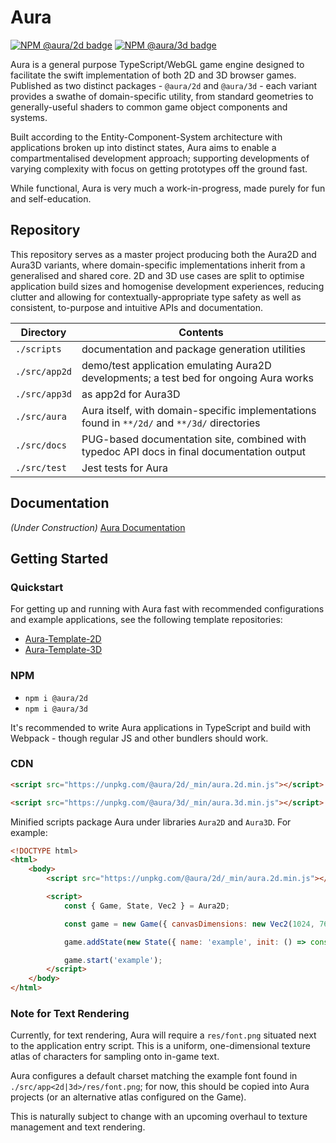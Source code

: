 # Aura

[![NPM @aura/2d badge](https://badge.fury.io/js/@aura/2d.svg)](https://badge.fury.io/js/@aura/2d)
[![NPM @aura/3d badge](https://badge.fury.io/js/@aura/3d.svg)](https://badge.fury.io/js/@aura/3d)

Aura is a general purpose TypeScript/WebGL game engine designed to facilitate the swift implementation of both 2D and 3D browser games. Published as two distinct packages - `@aura/2d` and `@aura/3d` - each variant provides a swathe of domain-specific utility, from standard geometries to generally-useful shaders to common game object components and systems.

Built according to the Entity-Component-System architecture with applications broken up into distinct states, Aura aims to enable a compartmentalised development approach; supporting developments of varying complexity with focus on getting prototypes off the ground fast.

While functional, Aura is very much a work-in-progress, made purely for fun and self-education.


## Repository

This repository serves as a master project producing both the Aura2D and Aura3D variants, where domain-specific implementations inherit from a generalised and shared core. 2D and 3D use cases are split to optimise application build sizes and homogenise development experiences, reducing clutter and allowing for contextually-appropriate type safety as well as consistent, to-purpose and intuitive APIs and documentation.

| Directory     | Contents                                                                                                      |
| ------------- | ------------------------------------------------------------------------------------------------------------- |
| `./scripts`   | documentation and package generation utilities                                                                |
| `./src/app2d` | demo/test application emulating Aura2D developments; a test bed for ongoing Aura works                        |
| `./src/app3d` | as app2d for Aura3D                                                                                           |
| `./src/aura`  | Aura itself, with domain-specific implementations found in `**/2d/` and `**/3d/` directories                  |
| `./src/docs`  | PUG-based documentation site, combined with typedoc API docs in final documentation output                    |
| `./src/test`  | Jest tests for Aura                                                                                           |


## Documentation

*(Under Construction)* [Aura Documentation](https://optionallychained.github.io/Aura/)


## Getting Started

### Quickstart

For getting up and running with Aura fast with recommended configurations and example applications, see the following template repositories:
- [Aura-Template-2D](https://github.com/optionallychained/Aura-Template-2D)
- [Aura-Template-3D](https://github.com/optionallychained/Aura-Template-3D)

### NPM

- `npm i @aura/2d`
- `npm i @aura/3d` 

It's recommended to write Aura applications in TypeScript and build with Webpack - though regular JS and other bundlers should work.

### CDN

```html
<script src="https://unpkg.com/@aura/2d/_min/aura.2d.min.js"></script>
```
```html
<script src="https://unpkg.com/@aura/3d/_min/aura.3d.min.js"></script>
```

Minified scripts package Aura under libraries `Aura2D` and `Aura3D`. For example:

```html
<!DOCTYPE html>
<html>
    <body>
        <script src="https://unpkg.com/@aura/2d/_min/aura.2d.min.js"></script>

        <script>
            const { Game, State, Vec2 } = Aura2D;

            const game = new Game({ canvasDimensions: new Vec2(1024, 768) });

            game.addState(new State({ name: 'example', init: () => console.log('Aura2D'), tick: () => {} }));

            game.start('example');
        </script>
    </body>
</html>
```

### Note for Text Rendering

Currently, for text rendering, Aura will require a `res/font.png` situated next to the application entry script. This is a uniform, one-dimensional texture atlas of characters for sampling onto in-game text.

Aura configures a default charset matching the example font found in `./src/app<2d|3d>/res/font.png`; for now, this should be copied into Aura projects (or an alternative atlas configured on the Game).

This is naturally subject to change with an upcoming overhaul to texture management and text rendering.
